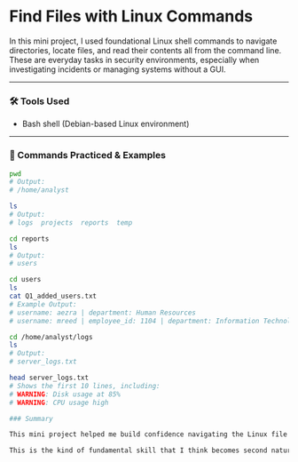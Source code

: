 # Find Files with Linux Commands

In this mini project, I used foundational Linux shell commands to navigate directories, locate files, and read their contents all from the command line. These are everyday tasks in security environments, especially when investigating incidents or managing systems without a GUI.

---

### 🛠️ Tools Used

- Bash shell (Debian-based Linux environment)

---

### 🧪 Commands Practiced & Examples

```bash
pwd
# Output:
# /home/analyst

ls
# Output:
# logs  projects  reports  temp

cd reports
ls
# Output:
# users

cd users
ls
cat Q1_added_users.txt
# Example Output:
# username: aezra | department: Human Resources
# username: mreed | employee_id: 1104 | department: Information Technology

cd /home/analyst/logs
ls
# Output:
# server_logs.txt

head server_logs.txt
# Shows the first 10 lines, including:
# WARNING: Disk usage at 85%
# WARNING: CPU usage high

### Summary

This mini project helped me build confidence navigating the Linux file system using commands like `pwd`, `ls`, `cd`, `cat`, and `head`, which is one of my weaknesses as of right now. These tools are essential for investigating files, logs, and user activity without relying on a graphical interface.

This is the kind of fundamental skill that I think becomes second nature over time and supports a lot of more advanced cybersecurity work.
